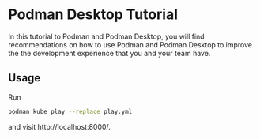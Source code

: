 # Podman Desktop Tutorial

In this tutorial to Podman and Podman Desktop, you will find recommendations on how to use Podman and Podman Desktop to improve the the development experience that you and your team have.

## Usage

Run

```bash
podman kube play --replace play.yml 
```

and visit http://localhost:8000/.
